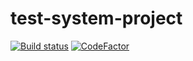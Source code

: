 # test-system-project
[![Build status](https://ci.appveyor.com/api/projects/status/ne0f1s3pkqlk47s2?svg=true)](https://ci.appveyor.com/project/UARTman/test-system-project)
[![CodeFactor](https://www.codefactor.io/repository/github/uartman/test-system-project/badge)](https://www.codefactor.io/repository/github/uartman/test-system-project)

